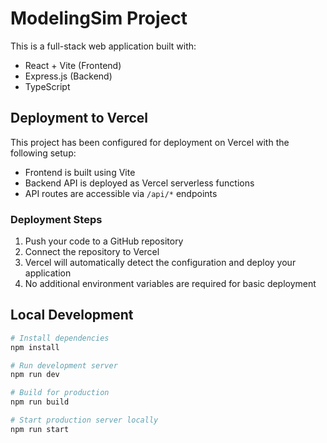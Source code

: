 # ModelingSim Project

This is a full-stack web application built with:
- React + Vite (Frontend)
- Express.js (Backend)
- TypeScript

## Deployment to Vercel

This project has been configured for deployment on Vercel with the following setup:
- Frontend is built using Vite
- Backend API is deployed as Vercel serverless functions
- API routes are accessible via `/api/*` endpoints

### Deployment Steps

1. Push your code to a GitHub repository
2. Connect the repository to Vercel
3. Vercel will automatically detect the configuration and deploy your application
4. No additional environment variables are required for basic deployment

## Local Development

```bash
# Install dependencies
npm install

# Run development server
npm run dev

# Build for production
npm run build

# Start production server locally
npm run start
```
